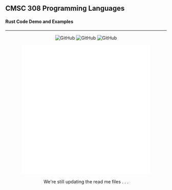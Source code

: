 ## CMSC 308 Programming Languages 
#### Rust Code Demo and Examples
--------------------------------------------------

<p align="center">
  <img src="https://img.shields.io/badge/Content_Type-DEMO-orange" alt="GitHub">
  <img src="https://img.shields.io/badge/Performance_Task_4-blue" alt="GitHub">
  <img src="https://img.shields.io/badge/Academic_Purposes-green" alt="GitHub">
</p>

<p align="center">
  <img src="rs-md-res/Loading screen.gif" width="400" alt="Demo Animation">
  <p align = "center">  We're still updating the read me files . . . </p>
</p>



